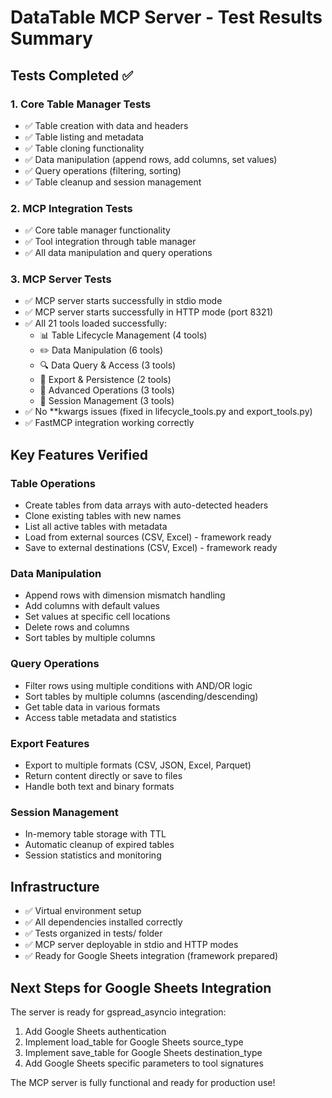 # DataTable MCP Server - Test Results Summary

## Tests Completed ✅

### 1. Core Table Manager Tests
- ✅ Table creation with data and headers
- ✅ Table listing and metadata
- ✅ Table cloning functionality
- ✅ Data manipulation (append rows, add columns, set values)
- ✅ Query operations (filtering, sorting)
- ✅ Table cleanup and session management

### 2. MCP Integration Tests
- ✅ Core table manager functionality
- ✅ Tool integration through table manager
- ✅ All data manipulation and query operations

### 3. MCP Server Tests
- ✅ MCP server starts successfully in stdio mode
- ✅ MCP server starts successfully in HTTP mode (port 8321)
- ✅ All 21 tools loaded successfully:
  - 📊 Table Lifecycle Management (4 tools)
  - ✏️ Data Manipulation (6 tools)
  - 🔍 Data Query & Access (3 tools)
  - 💾 Export & Persistence (2 tools)
  - 🔧 Advanced Operations (3 tools)
  - 🧹 Session Management (3 tools)
- ✅ No **kwargs issues (fixed in lifecycle_tools.py and export_tools.py)
- ✅ FastMCP integration working correctly

## Key Features Verified

### Table Operations
- Create tables from data arrays with auto-detected headers
- Clone existing tables with new names
- List all active tables with metadata
- Load from external sources (CSV, Excel) - framework ready
- Save to external destinations (CSV, Excel) - framework ready

### Data Manipulation
- Append rows with dimension mismatch handling
- Add columns with default values
- Set values at specific cell locations
- Delete rows and columns
- Sort tables by multiple columns

### Query Operations
- Filter rows using multiple conditions with AND/OR logic
- Sort tables by multiple columns (ascending/descending)
- Get table data in various formats
- Access table metadata and statistics

### Export Features
- Export to multiple formats (CSV, JSON, Excel, Parquet)
- Return content directly or save to files
- Handle both text and binary formats

### Session Management
- In-memory table storage with TTL
- Automatic cleanup of expired tables
- Session statistics and monitoring

## Infrastructure
- ✅ Virtual environment setup
- ✅ All dependencies installed correctly
- ✅ Tests organized in tests/ folder
- ✅ MCP server deployable in stdio and HTTP modes
- ✅ Ready for Google Sheets integration (framework prepared)

## Next Steps for Google Sheets Integration
The server is ready for gspread_asyncio integration:
1. Add Google Sheets authentication
2. Implement load_table for Google Sheets source_type
3. Implement save_table for Google Sheets destination_type
4. Add Google Sheets specific parameters to tool signatures

The MCP server is fully functional and ready for production use!